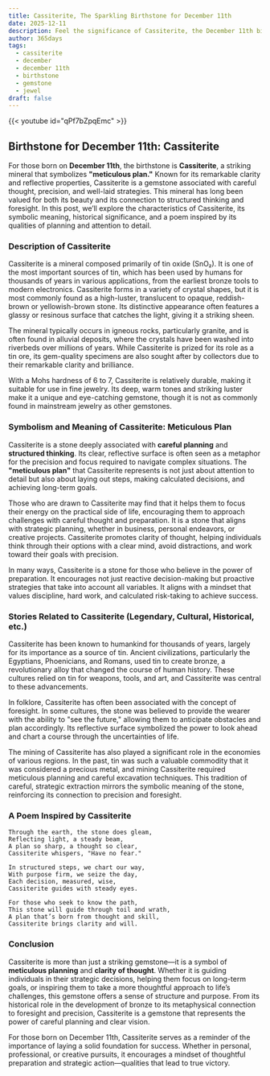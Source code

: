 ```yaml
---
title: Cassiterite, The Sparkling Birthstone for December 11th
date: 2025-12-11
description: Feel the significance of Cassiterite, the December 11th birthstone symbolizing Meticulous plan. Let its beauty and meaning brighten your day.
author: 365days
tags:
  - cassiterite
  - december
  - december 11th
  - birthstone
  - gemstone
  - jewel
draft: false
---
```


{{< youtube id="qPf7bZpqEmc" >}}

## Birthstone for December 11th: Cassiterite

For those born on **December 11th**, the birthstone is **Cassiterite**, a striking mineral that symbolizes **"meticulous plan."** Known for its remarkable clarity and reflective properties, Cassiterite is a gemstone associated with careful thought, precision, and well-laid strategies. This mineral has long been valued for both its beauty and its connection to structured thinking and foresight. In this post, we’ll explore the characteristics of Cassiterite, its symbolic meaning, historical significance, and a poem inspired by its qualities of planning and attention to detail.

### Description of Cassiterite

Cassiterite is a mineral composed primarily of tin oxide (SnO₂). It is one of the most important sources of tin, which has been used by humans for thousands of years in various applications, from the earliest bronze tools to modern electronics. Cassiterite forms in a variety of crystal shapes, but it is most commonly found as a high-luster, translucent to opaque, reddish-brown or yellowish-brown stone. Its distinctive appearance often features a glassy or resinous surface that catches the light, giving it a striking sheen.

The mineral typically occurs in igneous rocks, particularly granite, and is often found in alluvial deposits, where the crystals have been washed into riverbeds over millions of years. While Cassiterite is prized for its role as a tin ore, its gem-quality specimens are also sought after by collectors due to their remarkable clarity and brilliance.

With a Mohs hardness of 6 to 7, Cassiterite is relatively durable, making it suitable for use in fine jewelry. Its deep, warm tones and striking luster make it a unique and eye-catching gemstone, though it is not as commonly found in mainstream jewelry as other gemstones.

### Symbolism and Meaning of Cassiterite: Meticulous Plan

Cassiterite is a stone deeply associated with **careful planning** and **structured thinking**. Its clear, reflective surface is often seen as a metaphor for the precision and focus required to navigate complex situations. The **"meticulous plan"** that Cassiterite represents is not just about attention to detail but also about laying out steps, making calculated decisions, and achieving long-term goals.

Those who are drawn to Cassiterite may find that it helps them to focus their energy on the practical side of life, encouraging them to approach challenges with careful thought and preparation. It is a stone that aligns with strategic planning, whether in business, personal endeavors, or creative projects. Cassiterite promotes clarity of thought, helping individuals think through their options with a clear mind, avoid distractions, and work toward their goals with precision.

In many ways, Cassiterite is a stone for those who believe in the power of preparation. It encourages not just reactive decision-making but proactive strategies that take into account all variables. It aligns with a mindset that values discipline, hard work, and calculated risk-taking to achieve success.

### Stories Related to Cassiterite (Legendary, Cultural, Historical, etc.)

Cassiterite has been known to humankind for thousands of years, largely for its importance as a source of tin. Ancient civilizations, particularly the Egyptians, Phoenicians, and Romans, used tin to create bronze, a revolutionary alloy that changed the course of human history. These cultures relied on tin for weapons, tools, and art, and Cassiterite was central to these advancements.

In folklore, Cassiterite has often been associated with the concept of foresight. In some cultures, the stone was believed to provide the wearer with the ability to "see the future," allowing them to anticipate obstacles and plan accordingly. Its reflective surface symbolized the power to look ahead and chart a course through the uncertainties of life.

The mining of Cassiterite has also played a significant role in the economies of various regions. In the past, tin was such a valuable commodity that it was considered a precious metal, and mining Cassiterite required meticulous planning and careful excavation techniques. This tradition of careful, strategic extraction mirrors the symbolic meaning of the stone, reinforcing its connection to precision and foresight.

### A Poem Inspired by Cassiterite

```
Through the earth, the stone does gleam,  
Reflecting light, a steady beam,  
A plan so sharp, a thought so clear,  
Cassiterite whispers, "Have no fear."

In structured steps, we chart our way,  
With purpose firm, we seize the day,  
Each decision, measured, wise,  
Cassiterite guides with steady eyes.

For those who seek to know the path,  
This stone will guide through toil and wrath,  
A plan that’s born from thought and skill,  
Cassiterite brings clarity and will.
```

### Conclusion

Cassiterite is more than just a striking gemstone—it is a symbol of **meticulous planning** and **clarity of thought**. Whether it is guiding individuals in their strategic decisions, helping them focus on long-term goals, or inspiring them to take a more thoughtful approach to life’s challenges, this gemstone offers a sense of structure and purpose. From its historical role in the development of bronze to its metaphysical connection to foresight and precision, Cassiterite is a gemstone that represents the power of careful planning and clear vision.

For those born on December 11th, Cassiterite serves as a reminder of the importance of laying a solid foundation for success. Whether in personal, professional, or creative pursuits, it encourages a mindset of thoughtful preparation and strategic action—qualities that lead to true victory.